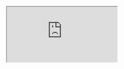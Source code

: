<!--
 * @Author: BDFD
 * @Date: 2022-01-08 01:13:13
 * @LastEditTime: 2022-01-08 01:36:26
 * @LastEditors: BDFD
 * @Description:
 * @FilePath: \1stProject\ReadME.md
-->
<iframe src="https://www.w3schools.com" title="W3Schools Free Online Web Tutorials"></iframe>
